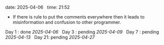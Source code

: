 
date: 2025-04-06  
time: 21:52  

- If there is rule to put the comments everywhere then it leads to misinformation and confusion to other programmer.

Day 1 : done *2025-04-06*  
Day 3 : pending *2025-04-09*  
Day 7 : pending *2025-04-13*  
Day 21: pending *2025-04-27*